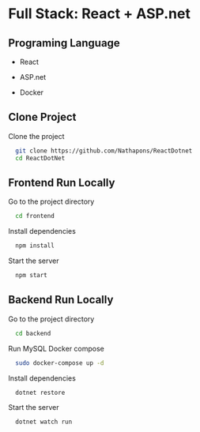 
# Full Stack: React + ASP.net



## Programing Language

 - React

 - ASP.net

 - Docker


## Clone Project
Clone the project

```bash
  git clone https://github.com/Nathapons/ReactDotnet
  cd ReactDotNet
```



## Frontend Run Locally

Go to the project directory

```bash
  cd frontend
```

Install dependencies

```bash
  npm install
```

Start the server

```bash
  npm start
```


## Backend Run Locally

Go to the project directory

```bash
  cd backend
```

Run MySQL Docker compose
```bash
  sudo docker-compose up -d
```

Install dependencies

```bash
  dotnet restore
```

Start the server

```bash
  dotnet watch run
```

